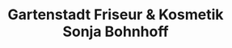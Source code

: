 ---
title: "Gartenstadt Friseur & Kosmetik Sonja Bohnhoff"
url: /hamburg/gartenstadt-friseur-und-kosmetik-sonja-bohnhoff/
shop: Friseur
---